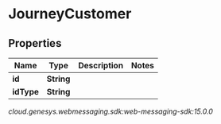 # JourneyCustomer


## Properties

| Name | Type | Description | Notes |
| ------------ | ------------- | ------------- | ------------- |
| **id** | **String** |  |  |
| **idType** | **String** |  |  |




_cloud.genesys.webmessaging.sdk:web-messaging-sdk:15.0.0_
